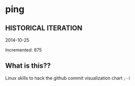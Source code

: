 # ping

## HISTORICAL ITERATION
2014-10-25

Incremented: 875

## What is this?? 
Linux skills to hack the github commit visualization chart `;-)`
